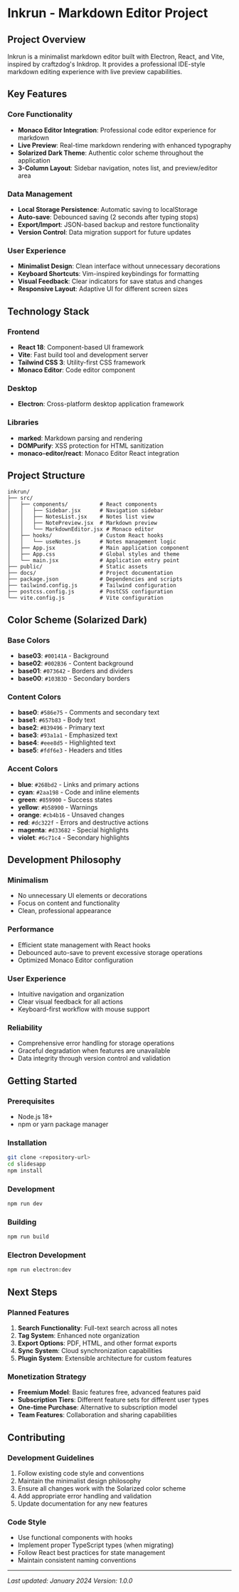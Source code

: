 # Inkrun - Markdown Editor Project

## Project Overview

Inkrun is a minimalist markdown editor built with Electron, React, and Vite, inspired by craftzdog's Inkdrop. It provides a professional IDE-style markdown editing experience with live preview capabilities.

## Key Features

### Core Functionality

- **Monaco Editor Integration**: Professional code editor experience for markdown
- **Live Preview**: Real-time markdown rendering with enhanced typography
- **Solarized Dark Theme**: Authentic color scheme throughout the application
- **3-Column Layout**: Sidebar navigation, notes list, and preview/editor area

### Data Management

- **Local Storage Persistence**: Automatic saving to localStorage
- **Auto-save**: Debounced saving (2 seconds after typing stops)
- **Export/Import**: JSON-based backup and restore functionality
- **Version Control**: Data migration support for future updates

### User Experience

- **Minimalist Design**: Clean interface without unnecessary decorations
- **Keyboard Shortcuts**: Vim-inspired keybindings for formatting
- **Visual Feedback**: Clear indicators for save status and changes
- **Responsive Layout**: Adaptive UI for different screen sizes

## Technology Stack

### Frontend

- **React 18**: Component-based UI framework
- **Vite**: Fast build tool and development server
- **Tailwind CSS 3**: Utility-first CSS framework
- **Monaco Editor**: Code editor component

### Desktop

- **Electron**: Cross-platform desktop application framework

### Libraries

- **marked**: Markdown parsing and rendering
- **DOMPurify**: XSS protection for HTML sanitization
- **monaco-editor/react**: Monaco Editor React integration

## Project Structure

```
inkrun/
├── src/
│   ├── components/          # React components
│   │   ├── Sidebar.jsx      # Navigation sidebar
│   │   ├── NotesList.jsx    # Notes list view
│   │   ├── NotePreview.jsx  # Markdown preview
│   │   └── MarkdownEditor.jsx # Monaco editor
│   ├── hooks/               # Custom React hooks
│   │   └── useNotes.js      # Notes management logic
│   ├── App.jsx              # Main application component
│   ├── App.css              # Global styles and theme
│   └── main.jsx             # Application entry point
├── public/                  # Static assets
├── docs/                    # Project documentation
├── package.json             # Dependencies and scripts
├── tailwind.config.js       # Tailwind configuration
├── postcss.config.js        # PostCSS configuration
└── vite.config.js           # Vite configuration
```

## Color Scheme (Solarized Dark)

### Base Colors

- **base03**: `#00141A` - Background
- **base02**: `#002B36` - Content background
- **base01**: `#073642` - Borders and dividers
- **base00**: `#103B3D` - Secondary borders

### Content Colors

- **base0**: `#586e75` - Comments and secondary text
- **base1**: `#657b83` - Body text
- **base2**: `#839496` - Primary text
- **base3**: `#93a1a1` - Emphasized text
- **base4**: `#eee8d5` - Highlighted text
- **base5**: `#fdf6e3` - Headers and titles

### Accent Colors

- **blue**: `#268bd2` - Links and primary actions
- **cyan**: `#2aa198` - Code and inline elements
- **green**: `#859900` - Success states
- **yellow**: `#b58900` - Warnings
- **orange**: `#cb4b16` - Unsaved changes
- **red**: `#dc322f` - Errors and destructive actions
- **magenta**: `#d33682` - Special highlights
- **violet**: `#6c71c4` - Secondary highlights

## Development Philosophy

### Minimalism

- No unnecessary UI elements or decorations
- Focus on content and functionality
- Clean, professional appearance

### Performance

- Efficient state management with React hooks
- Debounced auto-save to prevent excessive storage operations
- Optimized Monaco Editor configuration

### User Experience

- Intuitive navigation and organization
- Clear visual feedback for all actions
- Keyboard-first workflow with mouse support

### Reliability

- Comprehensive error handling for storage operations
- Graceful degradation when features are unavailable
- Data integrity through version control and validation

## Getting Started

### Prerequisites

- Node.js 18+
- npm or yarn package manager

### Installation

```bash
git clone <repository-url>
cd slidesapp
npm install
```

### Development

```bash
npm run dev
```

### Building

```bash
npm run build
```

### Electron Development

```bash
npm run electron:dev
```

## Next Steps

### Planned Features

1. **Search Functionality**: Full-text search across all notes
2. **Tag System**: Enhanced note organization
3. **Export Options**: PDF, HTML, and other format exports
4. **Sync System**: Cloud synchronization capabilities
5. **Plugin System**: Extensible architecture for custom features

### Monetization Strategy

- **Freemium Model**: Basic features free, advanced features paid
- **Subscription Tiers**: Different feature sets for different user types
- **One-time Purchase**: Alternative to subscription model
- **Team Features**: Collaboration and sharing capabilities

## Contributing

### Development Guidelines

1. Follow existing code style and conventions
2. Maintain the minimalist design philosophy
3. Ensure all changes work with the Solarized color scheme
4. Add appropriate error handling and validation
5. Update documentation for any new features

### Code Style

- Use functional components with hooks
- Implement proper TypeScript types (when migrating)
- Follow React best practices for state management
- Maintain consistent naming conventions

---

_Last updated: January 2024_
_Version: 1.0.0_
